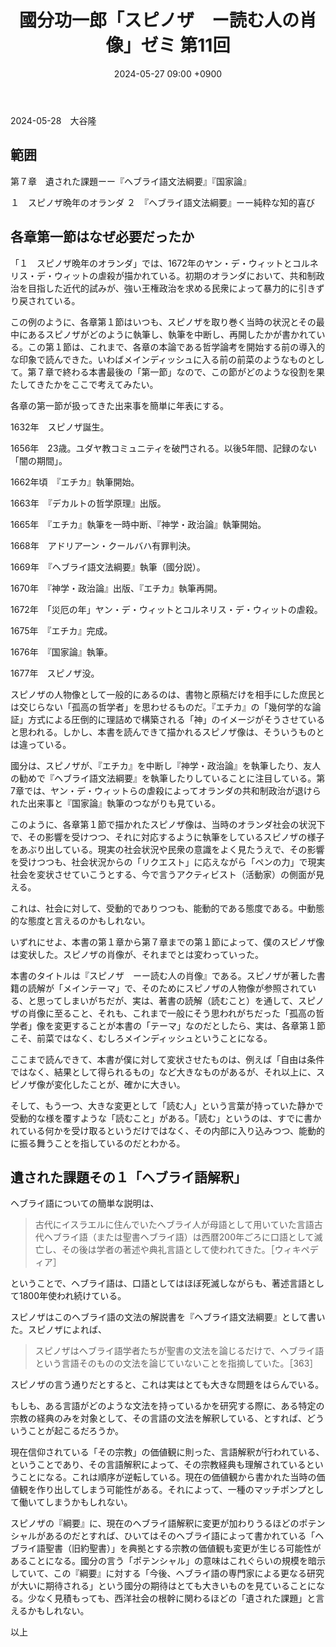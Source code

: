 ﻿---
layout: post
title: "國分功一郎「スピノザ　ー読む人の肖像」ゼミ 第11回"
date: 2024-05-27 09:00 +0900
categories: spinoza
---
2024-05-28　大谷隆

## 範囲

第７章　遺された課題ーー『ヘブライ語文法綱要』『国家論』

１　スピノザ晩年のオランダ
２　『ヘブライ語文法綱要』ーー純粋な知的喜び

## 各章第一節はなぜ必要だったか
「１　スピノザ晩年のオランダ」では、1672年のヤン・デ・ウィットとコルネリス・デ・ウィットの虐殺が描かれている。初期のオランダにおいて、共和制政治を目指した近代的試みが、強い王権政治を求める民衆によって暴力的に引きずり戻されている。

この例のように、各章第１節はいつも、スピノザを取り巻く当時の状況とその最中にあるスピノザがどのように執筆し、執筆を中断し、再開したかが書かれている。この第１節は、これまで、各章の本論である哲学論考を開始する前の導入的な印象で読んできた。いわばメインディッシュに入る前の前菜のようなものとして。第７章で終わる本書最後の「第一節」なので、この節がどのような役割を果たしてきたかをここで考えてみたい。

各章の第一節が扱ってきた出来事を簡単に年表にする。

1632年　スピノザ誕生。

1656年　23歳。ユダヤ教コミュニティを破門される。以後5年間、記録のない「闇の期間」。

1662年頃　『エチカ』執筆開始。

1663年　『デカルトの哲学原理』出版。

1665年　『エチカ』執筆を一時中断、『神学・政治論』執筆開始。

1668年　アドリアーン・クールバハ有罪判決。

1669年　『ヘブライ語文法綱要』執筆（國分説）。

1670年　『神学・政治論』出版、『エチカ』執筆再開。

1672年　「災厄の年」ヤン・デ・ウィットとコルネリス・デ・ウィットの虐殺。

1675年　『エチカ』完成。

1676年　『国家論』執筆。

1677年　スピノザ没。

スピノザの人物像として一般的にあるのは、書物と原稿だけを相手にした庶民とは交じらない「孤高の哲学者」を思わせるものだ。『エチカ』の「幾何学的な論証」方式による圧倒的に理詰めで構築される「神」のイメージがそうさせていると思われる。しかし、本書を読んできて描かれるスピノザ像は、そういうものとは違っている。

國分は、スピノザが、『エチカ』を中断し『神学・政治論』を執筆したり、友人の勧めで『ヘブライ語文法綱要』を執筆したりしていることに注目している。第7章では、ヤン・デ・ウィットらの虐殺によってオランダの共和制政治が退けられた出来事と『国家論』執筆のつながりも見ている。

このように、各章第１節で描かれたスピノザ像は、当時のオランダ社会の状況下で、その影響を受けつつ、それに対応するように執筆をしているスピノザの様子をあぶり出している。現実の社会状況や民衆の意識をよく見たうえで、その影響を受けつつも、社会状況からの「リクエスト」に応えながら「ペンの力」で現実社会を変状させていこうとする、今で言うアクティビスト（活動家）の側面が見える。

これは、社会に対して、受動的でありつつも、能動的である態度である。中動態的な態度と言えるのかもしれない。

いずれにせよ、本書の第１章から第７章までの第１節によって、僕のスピノザ像は変状した。スピノザの肖像が、それまでとは変わっていった。

本書のタイトルは『スピノザ　ーー読む人の肖像』である。スピノザが著した書籍の読解が「メインテーマ」で、そのためにスピノザの人物像が参照されている、と思ってしまいがちだが、実は、著書の読解（読むこと）を通して、スピノザの肖像に至ること、それも、これまで一般にそう思われがちだった「孤高の哲学者」像を変更することが本書の「テーマ」なのだとしたら、実は、各章第１節こそ、前菜ではなく、むしろメインディッシュということになる。

ここまで読んできて、本書が僕に対して変状させたものは、例えば「自由は条件ではなく、結果として得られるもの」など大きなものがあるが、それ以上に、スピノザ像が変化したことが、確かに大きい。

そして、もう一つ、大きな変更として「読む人」という言葉が持っていた静かで受動的な様を覆すような「読むこと」がある。「読む」というのは、すでに書かれている何かを受け取るというだけではなく、その内部に入り込みつつ、能動的に振る舞うことを指しているのだとわかる。

## 遺された課題その１「ヘブライ語解釈」

ヘブライ語についての簡単な説明は、

> 古代にイスラエルに住んでいたヘブライ人が母語として用いていた言語古代ヘブライ語（または聖書ヘブライ語）は西暦200年ごろに口語として滅亡し、その後は学者の著述や典礼言語として使われてきた。［ウィキペディア］

ということで、ヘブライ語は、口語としてはほぼ死滅しながらも、著述言語として1800年使われ続けている。

スピノザはこのヘブライ語の文法の解説書を『ヘブライ語文法綱要』として書いた。スピノザによれば、

> スピノザはヘブライ語学者たちが聖書の文法を論じるだけで、ヘブライ語という言語そのものの文法を論じていないことを指摘していた。［363］

スピノザの言う通りだとすると、これは実はとても大きな問題をはらんでいる。

もしも、ある言語がどのような文法を持っているかを研究する際に、ある特定の宗教の経典のみを対象として、その言語の文法を解釈している、とすれば、どういうことが起こるだろうか。

現在信仰されている「その宗教」の価値観に則った、言語解釈が行われている、ということであり、その言語解釈によって、その宗教経典も理解されているということになる。これは順序が逆転している。現在の価値観から書かれた当時の価値観を作り出してしまう可能性がある。それによって、一種のマッチポンプとして働いてしまうかもしれない。

スピノザの『綱要』に、現在のヘブライ語解釈に変更が加わりうるほどのポテンシャルがあるのだとすれば、ひいてはそのヘブライ語によって書かれている「ヘブライ語聖書（旧約聖書）」を典拠とする宗教の価値観も変更が生じる可能性があることになる。國分の言う「ポテンシャル」の意味はこれぐらいの規模を暗示していて、この『綱要』に対する「今後、ヘブライ語の専門家による更なる研究が大いに期待される」という國分の期待はとても大きいものを見ていることになる。少なく見積もっても、西洋社会の根幹に関わるほどの「遺された課題」と言えるかもしれない。

以上

